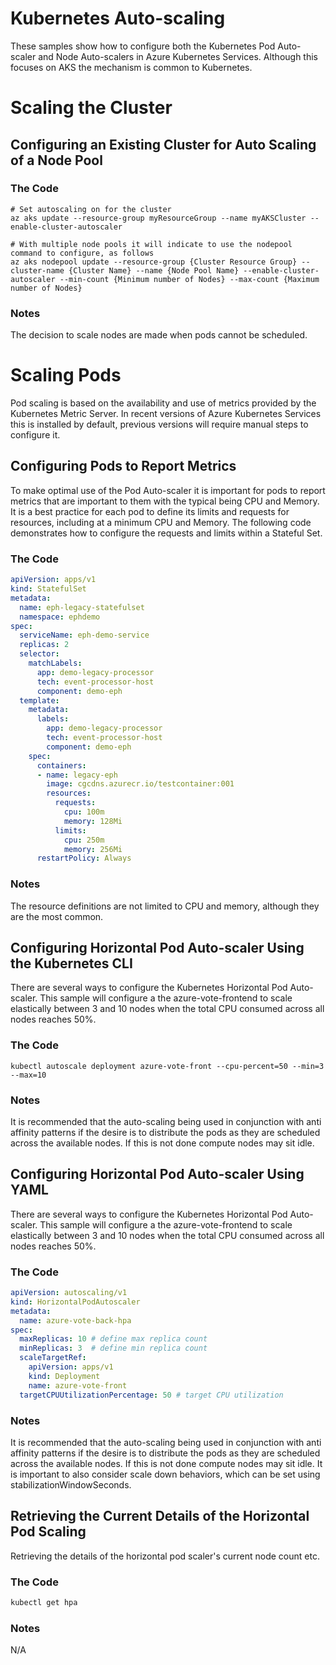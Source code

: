 # Kubernetes Auto-scaling
These samples show how to configure both the Kubernetes Pod Auto-scaler and Node Auto-scalers in Azure Kubernetes Services. Although this focuses on AKS the mechanism is common to Kubernetes.



# Scaling the Cluster

## Configuring an Existing Cluster for Auto Scaling of a Node Pool

### The Code
```Azure CLI
# Set autoscaling on for the cluster
az aks update --resource-group myResourceGroup --name myAKSCluster --enable-cluster-autoscaler

# With multiple node pools it will indicate to use the nodepool command to configure, as follows
az aks nodepool update --resource-group {Cluster Resource Group} --cluster-name {Cluster Name} --name {Node Pool Name} --enable-cluster-autoscaler --min-count {Minimum number of Nodes} --max-count {Maximum number of Nodes}
```
### Notes

The decision to scale nodes are made when pods cannot be scheduled.



# Scaling Pods

Pod scaling is based on the availability and use of metrics provided by the Kubernetes Metric Server. In recent versions of Azure Kubernetes Services this is installed by default, previous versions will require manual steps to configure it. 

## Configuring Pods to Report Metrics

To make optimal use of the Pod Auto-scaler it is important for pods to report metrics that are important to them with the typical being CPU and Memory. It is a best practice for each pod to define its limits and requests for resources, including at a minimum CPU and Memory. The following code demonstrates how to configure the requests and limits within a Stateful Set.

### The Code

```Yaml
apiVersion: apps/v1
kind: StatefulSet
metadata:
  name: eph-legacy-statefulset
  namespace: ephdemo
spec:
  serviceName: eph-demo-service
  replicas: 2
  selector:
    matchLabels:
      app: demo-legacy-processor
      tech: event-processor-host
      component: demo-eph
  template:
    metadata:
      labels:
        app: demo-legacy-processor
        tech: event-processor-host
        component: demo-eph
    spec:
      containers:
      - name: legacy-eph
        image: cgcdns.azurecr.io/testcontainer:001
        resources:
          requests:          
            cpu: 100m
            memory: 128Mi
          limits:          
            cpu: 250m
            memory: 256Mi
      restartPolicy: Always
```

### Notes

The resource definitions are not limited to CPU and memory, although they are the most common.



## Configuring Horizontal Pod Auto-scaler Using the Kubernetes CLI

There are several ways to configure the Kubernetes Horizontal Pod Auto-scaler. This sample will configure a the azure-vote-frontend to scale elastically between 3 and 10 nodes when the total CPU consumed across all nodes reaches 50%.

### The Code

```Kubernetes CLI
kubectl autoscale deployment azure-vote-front --cpu-percent=50 --min=3 --max=10
```

### Notes

It is recommended that the auto-scaling being used in conjunction with anti affinity patterns if the desire is to distribute the pods as they are scheduled across the available nodes. If this is not done compute nodes may sit idle.



## Configuring Horizontal Pod Auto-scaler Using YAML

There are several ways to configure the Kubernetes Horizontal Pod Auto-scaler. This sample will configure a the azure-vote-frontend to scale elastically between 3 and 10 nodes when the total CPU consumed across all nodes reaches 50%.

### The Code

```Yaml
apiVersion: autoscaling/v1
kind: HorizontalPodAutoscaler
metadata:
  name: azure-vote-back-hpa
spec:
  maxReplicas: 10 # define max replica count
  minReplicas: 3  # define min replica count
  scaleTargetRef:
    apiVersion: apps/v1
    kind: Deployment
    name: azure-vote-front
  targetCPUUtilizationPercentage: 50 # target CPU utilization
```

### Notes

It is recommended that the auto-scaling being used in conjunction with anti affinity patterns if the desire is to distribute the pods as they are scheduled across the available nodes. If this is not done compute nodes may sit idle. It is important to also consider scale down behaviors, which can be set using stabilizationWindowSeconds.



## Retrieving the Current Details of the Horizontal Pod Scaling

Retrieving the details of the horizontal pod scaler's current node count etc.

### The Code

```bash
kubectl get hpa
```

### Notes

N/A

